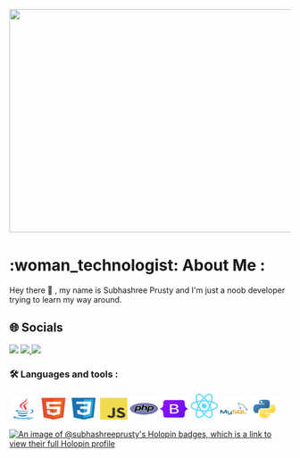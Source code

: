 
<div id="header" align="center">
  <img src="https://www.wallpaperflare.com/static/134/144/1/text-simple-background-black-hello-wallpaper.jpg" height="400px" width="800px">
</div>
<div>
<h1>:woman_technologist: About Me :</h1>
  <p>Hey there 👋 , my name is Subhashree Prusty and I'm just a noob developer trying to learn my way around.</p>
</div>
<div id="badges">
  <h2>🌐 Socials</h2>
  <a href="https://www.linkedin.com/in/subhaprusty/">
  <img src="https://img.shields.io/badge/LINKEDIN-blue?logo=linkedin"></a>
  <a href="https://web.telegram.org/a/">
    <img src="https://img.shields.io/badge/Telegram-%2326A5E4?logo=telegram">
  </a>
  <a href="https://discord.com/channels/@me">
    <img src="https://img.shields.io/badge/DISCORD-grey?logo=discord">
  </a>
</div>
<div>
  <h3>🛠️ Languages and tools :</h3>
  <img src="https://github.com/devicons/devicon/blob/master/icons/java/java-original.svg" height="40px" width="50px">
  <img src="https://github.com/devicons/devicon/blob/master/icons/html5/html5-original.svg" height="40px" width="50px">
  <img src="https://github.com/devicons/devicon/blob/master/icons/css3/css3-original.svg" height="40px" width="50px">
  <img src="https://github.com/devicons/devicon/blob/master/icons/javascript/javascript-original.svg" height="40px" width="50px">
  <img src="https://github.com/devicons/devicon/blob/master/icons/php/php-original.svg" height="40px" width="50px">
  <img src="https://github.com/devicons/devicon/blob/master/icons/bootstrap/bootstrap-original.svg" height="40px" width="50px">
  <img src="https://github.com/devicons/devicon/blob/master/icons/react/react-original.svg" height="50px" width="50px">
  <img src="https://github.com/devicons/devicon/blob/master/icons/mysql/mysql-original-wordmark.svg" height="40px" width="50px">
  <img src="https://github.com/devicons/devicon/blob/master/icons/python/python-original.svg" height="40px" width="50px">
</div>

[![An image of @subhashreeprusty's Holopin badges, which is a link to view their full Holopin profile](https://holopin.me/subhashreeprusty)](https://holopin.io/@subhashreeprusty)
<!--
**SubhashreePrusty/SubhashreePrusty** is a ✨ _special_ ✨ repository because its `README.md` (this file) appears on your GitHub profile.

Here are some ideas to get you started:

- 🔭 I’m currently working on ...
- 🌱 I’m currently learning ...
- 👯 I’m looking to collaborate on ...
- 🤔 I’m looking for help with ...
- 💬 Ask me about ...
- 📫 How to reach me: ...
- 😄 Pronouns: ...
- ⚡ Fun fact: ...
-->
